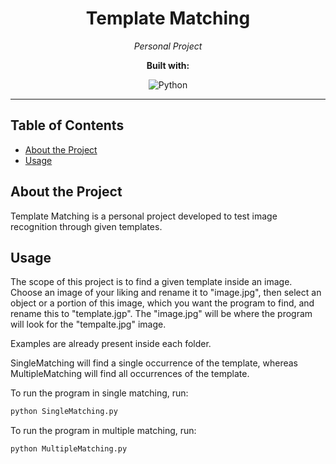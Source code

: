 <h1 align="center">Template Matching </h1>

<p align="center">
  <em>Personal Project</em>
</p>

<p align="center">
  <strong>Built with:</strong>
</p>

<p align="center">
  <img src="https://img.shields.io/badge/Python-3776AB?style=for-the-badge&logo=python&logoColor=FFD43B" alt="Python">
</p>

---

## Table of Contents

- [About the Project](#about-the-project)
- [Usage](#usage)


## About the Project

Template Matching is a personal project developed to test image recognition through given templates. 

## Usage

The scope of this project is to find a given template inside an image.
Choose an image of your liking and rename it to "image.jpg", then select an object or a portion of this image, which you want the program to find, and rename this to "template.jgp". 
The "image.jpg" will be where the program will look for the "tempalte.jpg" image.

Examples are already present inside each folder.

SingleMatching will find a single occurrence of the template, whereas MultipleMatching will find all occurrences of the template.

To run the program in single matching, run:
```sh
python SingleMatching.py
```

To run the program in multiple matching, run:
```sh
python MultipleMatching.py
```
